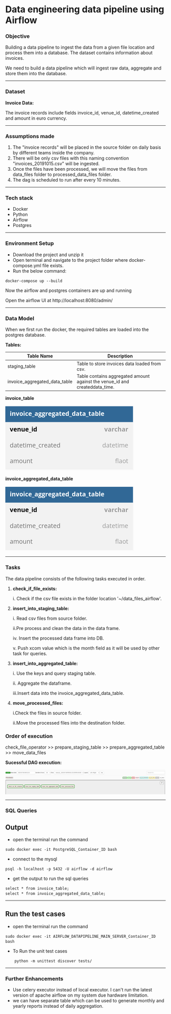 # Data engineering data pipeline using Airflow

### Objective
Building a data pipeline to ingest the data from a given file location and process them into a database.
The dataset contains information about invoices.

We need to build a data pipeline which will ingest raw data, aggregate and
store them into the database.

---
### Dataset

**Invoice Data:**

The invoice records include fields invoice_id, venue_id, datetime_created and amount in euro currency.

---
### Assumptions made

1. The "invoice records" will be placed in the source folder on daily basis by different teams inside the company.
2. There will be only csv files with this naming convention "invoices_20191015.csv"  will be ingested.
3. Once the files have been processed, we will move the files from data_files folder to processed_data_files folder.
4. The dag is scheduled to run after every 10 minutes.
   
---

### Tech stack

* Docker
* Python
* Airflow
* Postgres

---
### Environment Setup
- Download the project and unzip it
- Open terminal and navigate to the project folder where docker-compose.yml file exists.
- Run the below command:

```
docker-compose up --build
```

Now the airflow and postgres containers are up and running 

Open the airflow UI at 
http://localhost:8080/admin/

---

### Data Model

When we first run the docker, the required tables are loaded into the 
postgres database.

**Tables:**

|Table Name   | Description  |
|-------------|-----------|
|staging_table|Table to store invoices data loaded from csv.|
|invoice_aggregated_data_table|Table contains aggregated amount against the venue_id and createddata_time.


**invoice_table**

![alt text](images/invoice_aggregated_data_table_schema.png)

**invoice_aggregated_data_table**

![alt text](images/invoice_aggregated_data_table_schema.png)

---
### Tasks

The data pipeline consists of the following tasks executed in order.

1. **check_if_file_exists:**
   
   i. Check if the csv file exists in the folder location '~/data_files_airflow'.

2. **insert_into_staging_table:**
   
   i. Read csv files from source folder.
   
   ii.Pre process and clean the data in the data frame.
   
   iv. Insert the processed data frame into DB.
   
    v. Push xcom value which is the month field as it will be used by other task for queries. 

3. **insert_into_aggregated_table:**
   
   i. Use the keys and query staging table. 
   
   ii. Aggregate the dataframe. 
   
   iii.Insert data into the invoice_aggregated_data_table.

4. **move_processed_files:**

   i.Check the files in source folder. 

   ii.Move the processed files into the destination folder. 

### Order of execution

check_file_operator >> prepare_staging_table >> prepare_aggregated_table >> move_data_files 

**Sucessful DAG execution:**

![alt text](images/dag_final_diagram.png)

---
### SQL Queries

## Output
* open the terminal run the command
```
sudo docker exec -it PostgreSQL_Container_ID bash
```
* connect to the mysql
```
psql -h localhost -p 5432 -U airflow -d airflow

```
* get the output to run the sql queries
```
select * from invoice_table;
select * from invoice_aggregated_data_table;

```
---
## Run the test cases

* open the terminal run the command
```
sudo docker exec -it AIRFLOW_DATAPIPELINE_MAIN_SERVER_Container_ID bash

```

* To Run the unit test cases
```
	python -m unittest discover tests/

```


---
### Further Enhancements
* Use celery executor instead of local executor. I can't run the latest version of apache airflow on my system due hardware limitation.
* we can have separate table which can be used to generate monthly and yearly reports instead of daily aggregation.